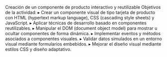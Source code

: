 Creación de un componente de producto interactivo y reutilizable
Objetivos de la actividad:
▸ Crear un componente visual de tipo tarjeta de producto con HTML (hypertext
markup language), CSS (cascading style sheets) y JavaScript.
▸ Aplicar técnicas de desarrollo basado en componentes reutilizables.
▸ Manipular el DOM (document object model) para mostrar u ocultar componentes
de forma dinámica.
▸ Implementar eventos y métodos asociados a componentes visuales.
▸ Validar datos simulados en un entorno visual mediante formularios embebidos.
▸ Mejorar el diseño visual mediante estilos CSS y diseño adaptativo.
